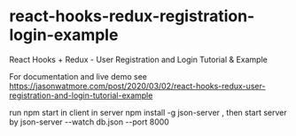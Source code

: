 # react-hooks-redux-registration-login-example

React Hooks + Redux - User Registration and Login Tutorial & Example

For documentation and live demo see https://jasonwatmore.com/post/2020/03/02/react-hooks-redux-user-registration-and-login-tutorial-example

run npm start in client
in server
npm install -g json-server , then start server by
json-server --watch db.json --port 8000
